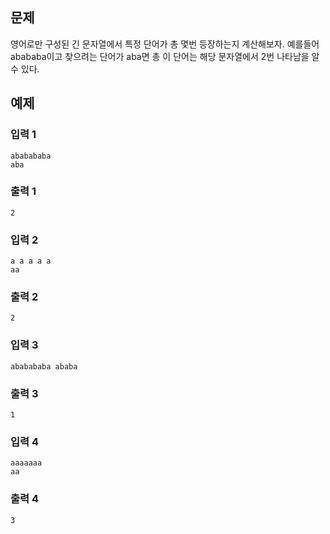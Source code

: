 ## 문제

영어로만 구성된 긴 문자열에서 특정 단어가 총 몇번 등장하는지 계산해보자.
예를들어 abababa이고 찾으려는 단어가 aba면 총 이 단어는 해당 문자열에서 2번 나타남을 알 수 있다.

## 예제

### 입력 1

```text
ababababa
aba
```

### 출력 1

```text
2
```

### 입력 2

```text
a a a a a
aa
```

### 출력 2

```text
2
```

### 입력 3

```text
ababababa ababa
```

### 출력 3

```text
1
```

### 입력 4

```text
aaaaaaa
aa
```

### 출력 4

```text
3
```
